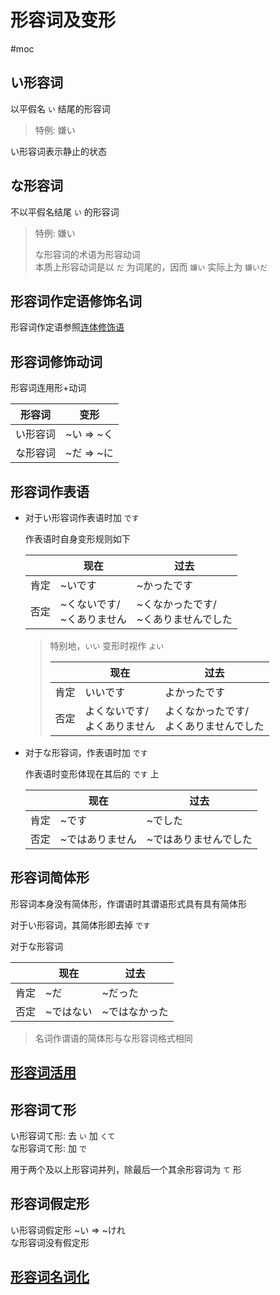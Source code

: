 # 形容词及变形  
 #moc
## い形容词  

以平假名 `い` 结尾的形容词  
> 特例: 嫌い  
>
い形容词表示静止的状态  

## な形容词  

不以平假名结尾 `い` 的形容词  
> 特例: 嫌い  
>
> な形容词的术语为形容动词  
> 本质上形容动词是以 `だ` 为词尾的，因而 `嫌い` 实际上为 `嫌いだ`  
>

## 形容词作定语修饰名词

形容词作定语参照[连体修饰语](#连体修饰语定语)

## 形容词修饰动词

形容词连用形+动词

|形容词|变形|
|-|-|
|い形容词|~い => ~く|
|な形容词|~だ => ~に|

## 形容词作表语

- 对于い形容词作表语时加 `です`  

    作表语时自身变形规则如下  

    ||现在|过去|
    |-|-|-|
    |肯定|~いです|~かったです|
    |否定|~くないです/<br>~くありません|~くなかったです/<br>~くありませんでした|

    > 特别地，`いい` 变形时视作 `よい`  
    >
    > ||现在|过去|
    > |-|-|-|
    > |肯定|いいです|よかったです|
    > |否定|よくないです/<br>よくありません|よくなかったです/<br>よくありませんでした|
    >
- 对于な形容词，作表语时加 `です`  

    作表语时变形体现在其后的 `です` 上  

    ||现在|过去|
    |-|-|-|
    |肯定|~です|~でした|
    |否定|~ではありません|~ではありませんでした|

## 形容词简体形  

形容词本身没有简体形，作谓语时其谓语形式具有具有简体形  

对于い形容词，其简体形即去掉 `です`

对于な形容词  

||现在|过去|
|-|-|-|
|肯定|~だ|~だった|
|否定|~ではない|~ではなかった|

> 名词作谓语的简体形与な形容词格式相同  
>

## [形容词活用](形容词活用.md)

## 形容词て形  

い形容词て形: 去 `い` 加 `くて`  
な形容词て形: 加 `で`  

用于两个及以上形容词并列，除最后一个其余形容词为 `て` 形  

## 形容词假定形  

い形容词假定形  ~い => ~けれ  
な形容词没有假定形  


## [形容词名词化](形容词名词化.md)